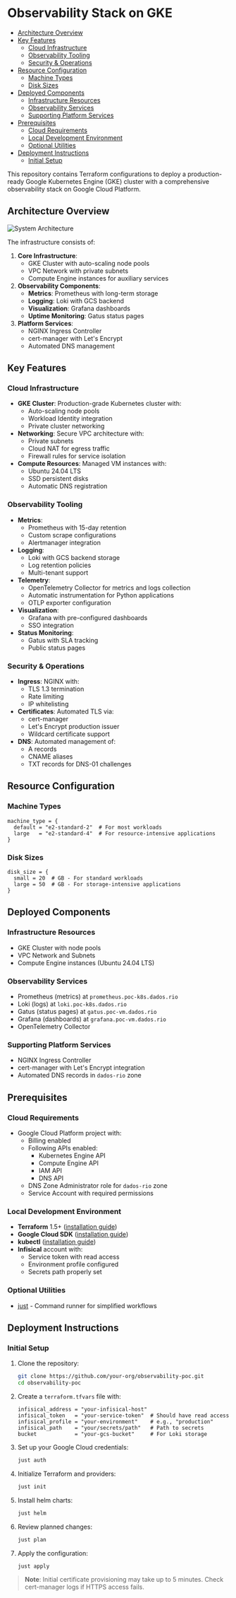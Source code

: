 # Observability Stack on GKE

- [Architecture Overview](#architecture-overview)
- [Key Features](#key-features)
  - [Cloud Infrastructure](#cloud-infrastructure)
  - [Observability Tooling](#observability-tooling)
  - [Security & Operations](#security-operations)
- [Resource Configuration](#resource-configuration)
  - [Machine Types](#machine-types)
  - [Disk Sizes](#disk-sizes)
- [Deployed Components](#deployed-components)
  - [Infrastructure Resources](#infrastructure-resources)
  - [Observability Services](#observability-services)
  - [Supporting Platform Services](#supporting-platform-services)
- [Prerequisites](#prerequisites)
  - [Cloud Requirements](#cloud-requirements)
  - [Local Development Environment](#local-development-environment)
  - [Optional Utilities](#optional-utilities)
- [Deployment Instructions](#deployment-instructions)
  - [Initial Setup](#initial-setup)

This repository contains Terraform configurations to deploy a production-ready Google Kubernetes Engine (GKE) cluster with a comprehensive observability stack on Google Cloud Platform.

## Architecture Overview

![System Architecture](./diagram.png)

The infrastructure consists of:

1. **Core Infrastructure**:
   - GKE Cluster with auto-scaling node pools
   - VPC Network with private subnets
   - Compute Engine instances for auxiliary services
2. **Observability Components**:
   - **Metrics**: Prometheus with long-term storage
   - **Logging**: Loki with GCS backend
   - **Visualization**: Grafana dashboards
   - **Uptime Monitoring**: Gatus status pages
3. **Platform Services**:
   - NGINX Ingress Controller
   - cert-manager with Let's Encrypt
   - Automated DNS management

## Key Features

### Cloud Infrastructure

- **GKE Cluster**: Production-grade Kubernetes cluster with:
  - Auto-scaling node pools
  - Workload Identity integration
  - Private cluster networking
- **Networking**: Secure VPC architecture with:
  - Private subnets
  - Cloud NAT for egress traffic
  - Firewall rules for service isolation
- **Compute Resources**: Managed VM instances with:
  - Ubuntu 24.04 LTS
  - SSD persistent disks
  - Automatic DNS registration

### Observability Tooling

- **Metrics**:
  - Prometheus with 15-day retention
  - Custom scrape configurations
  - Alertmanager integration
- **Logging**:
  - Loki with GCS backend storage
  - Log retention policies
  - Multi-tenant support
- **Telemetry**:
  - OpenTelemetry Collector for metrics and logs collection
  - Automatic instrumentation for Python applications
  - OTLP exporter configuration
- **Visualization**:
  - Grafana with pre-configured dashboards
  - SSO integration
- **Status Monitoring**:
  - Gatus with SLA tracking
  - Public status pages

### Security & Operations

- **Ingress**: NGINX with:
  - TLS 1.3 termination
  - Rate limiting
  - IP whitelisting
- **Certificates**: Automated TLS via:
  - cert-manager
  - Let's Encrypt production issuer
  - Wildcard certificate support
- **DNS**: Automated management of:
  - A records
  - CNAME aliases
  - TXT records for DNS-01 challenges

## Resource Configuration

### Machine Types

```hcl
machine_type = {
  default = "e2-standard-2"  # For most workloads
  large   = "e2-standard-4"  # For resource-intensive applications
}
```

### Disk Sizes

```hcl
disk_size = {
  small = 20  # GB - For standard workloads
  large = 50  # GB - For storage-intensive applications
}
```

## Deployed Components

### Infrastructure Resources

- GKE Cluster with node pools
- VPC Network and Subnets
- Compute Engine instances (Ubuntu 24.04 LTS)

### Observability Services

- Prometheus (metrics) at `prometheus.poc-k8s.dados.rio`
- Loki (logs) at `loki.poc-k8s.dados.rio`
- Gatus (status pages) at `gatus.poc-vm.dados.rio`
- Grafana (dashboards) at `grafana.poc-vm.dados.rio`
- OpenTelemetry Collector

### Supporting Platform Services

- NGINX Ingress Controller
- cert-manager with Let's Encrypt integration
- Automated DNS records in `dados-rio` zone

## Prerequisites

### Cloud Requirements

- Google Cloud Platform project with:
  - Billing enabled
  - Following APIs enabled:
    - Kubernetes Engine API
    - Compute Engine API
    - IAM API
    - DNS API
  - DNS Zone Administrator role for `dados-rio` zone
  - Service Account with required permissions

### Local Development Environment

- **Terraform** 1.5+ ([installation guide](https://developer.hashicorp.com/terraform/tutorials/aws-get-started/install-cli))
- **Google Cloud SDK** ([installation guide](https://cloud.google.com/sdk/docs/install))
- **kubectl** ([installation guide](https://kubernetes.io/docs/tasks/tools/))
- **Infisical** account with:
  - Service token with read access
  - Environment profile configured
  - Secrets path properly set

### Optional Utilities

- [just](https://github.com/casey/just) - Command runner for simplified workflows

## Deployment Instructions

### Initial Setup

1. Clone the repository:

   ```bash
   git clone https://github.com/your-org/observability-poc.git
   cd observability-poc
   ```

2. Create a `terraform.tfvars` file with:

   ```hcl
   infisical_address = "your-infisical-host"
   infisical_token   = "your-service-token"  # Should have read access
   infisical_profile = "your-environment"    # e.g., "production"
   infisical_path    = "your/secrets/path"   # Path to secrets
   bucket            = "your-gcs-bucket"     # For Loki storage
   ```

3. Set up your Google Cloud credentials:

   ```bash
   just auth
   ```

4. Initialize Terraform and providers:

   ```bash
   just init
   ```

5. Install helm charts:

   ```bash
   just helm
   ```

6. Review planned changes:

   ```bash
   just plan
   ```

7. Apply the configuration:

   ```bash
   just apply
   ```

> **Note**: Initial certificate provisioning may take up to 5 minutes. Check cert-manager logs if HTTPS access fails.
